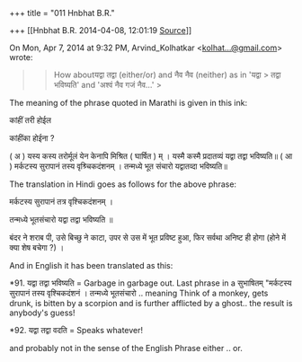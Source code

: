+++
title = "011 Hnbhat B.R."

+++
[[Hnbhat B.R.	2014-04-08, 12:01:19 [Source](https://groups.google.com/g/samskrita/c/MKGNLS5ssao)]]



On Mon, Apr 7, 2014 at 9:32 PM, Arvind_Kolhatkar \<[kolhat...@gmail.com]()\> wrote:  

> 
> > How aboutयद्वा तद्वा (either/or) and नैव नैव (neither) as in 'यद्वा > तद्वा भविष्यति' and 'अश्वं नैव गजं नैव...' >
> 
> >   
> > 
> > 

The meaning of the phrase quoted in Marathi is given in this ink:

  

  

  

कांहीं तरी होईल

कांहींका होईना ?

  

( अ ) यस्य कस्य तरोर्मूलं येन केनापि मिश्रित ( घार्षित ) म् । यस्मै कस्मै प्रदातव्यं यद्वा तद्वा भविष्यति॥ ( आ ) मर्कटस्य सुरापानं तस्य वृश्र्चिकदंशनम् । तन्मध्ये भूत संचारो यद्वातव्दा भविष्यति॥

  

The translation in Hindi goes as follows for the above phrase:

मर्कटस्य सुरापानं तत्र वृश्चिकदंशनम् ।

तन्मध्ये भूतसंचारो यद्वा तद्वा भविष्यति ॥

  

बंदर ने शराब पी, उसे बिच्छु ने काटा, उपर से उस में भूत प्रविष्ट हुआ, फिर सर्वथा अनिष्ट ही होगा (होने में क्या शेष बचेगा ?) ।

  

And in English it has been translated as this:

  

\*91. यद्वा तद्वा भविष्यति = Garbage in garbage out. Last phrase in a सुभाषितम् "मर्कटस्य सुरापानं तस्य वृश्चिकदंशनं । तन्मध्ये भूतसंचारो .. meaning Think of a monkey, gets drunk, is bitten by a scorpion and is further afflicted by a ghost.. the result is anybody's guess!

  

\*92. यद्वा तद्वा वदति = Speaks whatever!



and probably not in the sense of the English Phrase either .. or.

  



  

